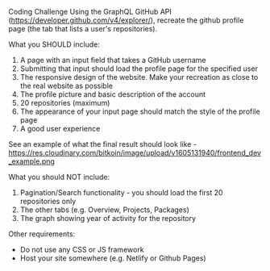 Coding Challenge
Using the GraphQL GitHub API (https://developer.github.com/v4/explorer/), recreate the github profile page (the tab that lists a user's repositories).

What you SHOULD include:

1. A page with an input field that takes a GitHub username
2. Submitting that input should load the profile page for the specified user
3. The responsive design of the website. Make your recreation as close to the real website as possible
4. The profile picture and basic description of the account
5. 20 repositories (maximum)
6. The appearance of your input page should match the style of the profile page
7. A good user experience

See an example of what the final result should look like - https://res.cloudinary.com/bitkoin/image/upload/v1605131940/frontend_dev_example.png

What you should NOT include:

1. Pagination/Search functionality - you should load the first 20 repositories only
2. The other tabs (e.g. Overview, Projects, Packages)
3. The graph showing year of activity for the repository

Other requirements:

- Do not use any CSS or JS framework
- Host your site somewhere (e.g. Netlify or Github Pages)
